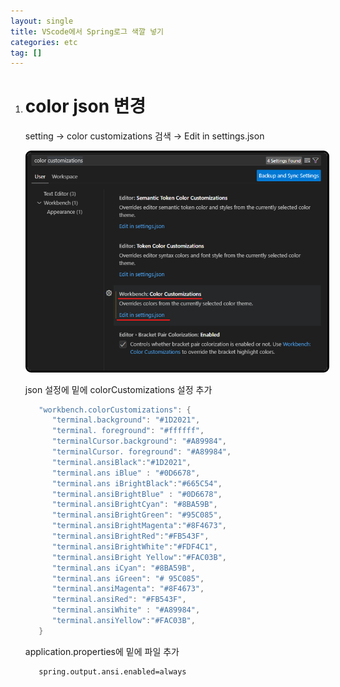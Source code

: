 ```yaml
---
layout: single
title: VScode에서 Spring로그 색깔 넣기
categories: etc
tag: []
---
```


1. # color json 변경
   setting → color customizations 검색 → Edit in settings.json   

    <img src="../../imgs/etc/vscode_color_change.png" style="border:3px solid black;border-radius:9px;width:600px"/>  

   json 설정에 밑에 colorCustomizations 설정 추가   
   ```cs
      "workbench.colorCustomizations": {
         "terminal.background": "#1D2021", 
         "terminal. foreground": "#ffffff", 
         "terminalCursor.background": "#A89984", 
         "terminalCursor. foreground": "#A89984",
         "terminal.ansiBlack":"#1D2021",
         "terminal.ans iBlue" : "#0D6678",
         "terminal.ans iBrightBlack":"#665C54", 
         "terminal.ansiBrightBlue" : "#0D6678",
         "terminal.ansiBrightCyan": "#8BA59B",
         "terminal.ansiBrightGreen": "#95C085",
         "terminal.ansiBrightMagenta":"#8F4673", 
         "terminal.ansiBrightRed":"#FB543F", 
         "terminal.ansiBrightWhite":"#FDF4C1",
         "terminal.ansiBright Yellow":"#FAC03B", 
         "terminal.ans iCyan": "#8BA59B",
         "terminal.ans iGreen": "# 95C085",
         "terminal.ansiMagenta": "#8F4673",
         "terminal.ansiRed": "#FB543F",
         "terminal.ansiWhite" : "#A89984",
         "terminal.ansiYellow":"#FAC03B",
      }
   ```   

   application.properties에 밑에 파일 추가   
   ```
      spring.output.ansi.enabled=always
   ```